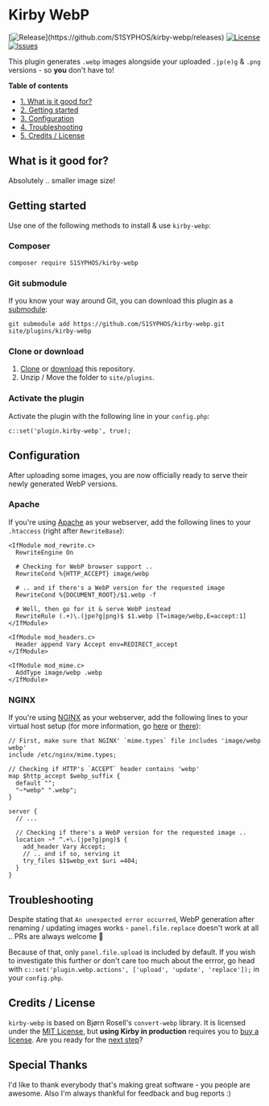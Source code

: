 # Kirby WebP
[![Release](https://img.shields.io/github/release/S1SYPHOS/kirby-webp.svg?color="brightgreen")](https://github.com/S1SYPHOS/kirby-webp/releases) [![License](https://img.shields.io/github/license/S1SYPHOS/kirby-webp.svg)](https://github.com/S1SYPHOS/kirby-webp/blob/master/LICENSE) [![Issues](https://img.shields.io/github/issues/S1SYPHOS/kirby-webp.svg)](https://github.com/S1SYPHOS/kirby-webp/issues)

This plugin generates `.webp` images alongside your uploaded `.jp(e)g` & `.png` versions - so **you** don't have to!

**Table of contents**
- [1. What is it good for?](#whats-is-it-good-for)
- [2. Getting started](#getting-started)
- [3. Configuration](#configuration)
- [4. Troubleshooting](#troubleshooting)
- [5. Credits / License](#credits--license)

## What is it good for?
Absolutely .. smaller image size!

## Getting started
Use one of the following methods to install & use `kirby-webp`:

### Composer

```text
composer require S1SYPHOS/kirby-webp
```

### Git submodule

If you know your way around Git, you can download this plugin as a [submodule](https://github.com/blog/2104-working-with-submodules):

```text
git submodule add https://github.com/S1SYPHOS/kirby-webp.git site/plugins/kirby-webp
```

### Clone or download

1. [Clone](https://github.com/S1SYPHOS/kirby-webp.git) or [download](https://github.com/S1SYPHOS/kirby-webp/archive/master.zip) this repository.
2. Unzip / Move the folder to `site/plugins`.

### Activate the plugin
Activate the plugin with the following line in your `config.php`:

```text
c::set('plugin.kirby-webp', true);
```

## Configuration
After uploading some images, you are now officially ready to serve their newly generated WebP versions.

### Apache
If you're using [Apache](http://httpd.apache.org/) as your webserver, add the following lines to your `.htaccess` (right after `RewriteBase`):

```text
<IfModule mod_rewrite.c>
  RewriteEngine On

  # Checking for WebP browser support ..
  RewriteCond %{HTTP_ACCEPT} image/webp

  # .. and if there's a WebP version for the requested image
  RewriteCond %{DOCUMENT_ROOT}/$1.webp -f

  # Well, then go for it & serve WebP instead
  RewriteRule (.+)\.(jpe?g|png)$ $1.webp [T=image/webp,E=accept:1]
</IfModule>

<IfModule mod_headers.c>
  Header append Vary Accept env=REDIRECT_accept
</IfModule>

<IfModule mod_mime.c>
  AddType image/webp .webp
</IfModule>
```

### NGINX
If you're using [NGINX](https://nginx.org/en/) as your webserver, add the following lines to your virtual host setup (for more information, go [here](https://github.com/uhop/grunt-tight-sprite/wiki/Recipe:-serve-WebP-with-nginx-conditionally) or [there](https://optimus.keycdn.com/support/configuration-to-deliver-webp)):

```text
// First, make sure that NGINX' `mime.types` file includes 'image/webp webp'
include /etc/nginx/mime.types;

// Checking if HTTP's `ACCEPT` header contains 'webp'
map $http_accept $webp_suffix {
  default "";
  "~*webp" ".webp";
}

server {
  // ...

  // Checking if there's a WebP version for the requested image ..
  location ~* ^.+\.(jpe?g|png)$ {
    add_header Vary Accept;
    // .. and if so, serving it
    try_files $1$webp_ext $uri =404;
  }
}
```

## Troubleshooting
Despite stating that `An unexpected error occurred`, WebP generation after renaming / updating images works - `panel.file.replace` doesn't work at all .. PRs are always welcome :champagne:

Because of that, only `panel.file.upload` is included by default. If you wish to investigate this further or don't care too much about the errror, go head with `c::set('plugin.webp.actions', ['upload', 'update', 'replace']);` in your `config.php`.

## Credits / License
`kirby-webp` is based on Bjørn Rosell's `convert-webp` library. It is licensed under the [MIT License](LICENSE), but **using Kirby in production** requires you to [buy a license](https://getkirby.com/buy). Are you ready for the [next step](https://getkirby.com/next)?

## Special Thanks
I'd like to thank everybody that's making great software - you people are awesome. Also I'm always thankful for feedback and bug reports :)
